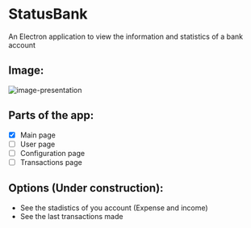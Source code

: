 # StatusBank
An Electron application to view the information and statistics of a bank account
## Image:
![image-presentation](https://i.imgur.com/sOnxtzg.png)
## Parts of the app:
- [x] Main page
- [ ] User page
- [ ] Configuration page
- [ ] Transactions page
## Options (Under construction):
- See the stadistics of you account (Expense and income)
- See the last transactions made

